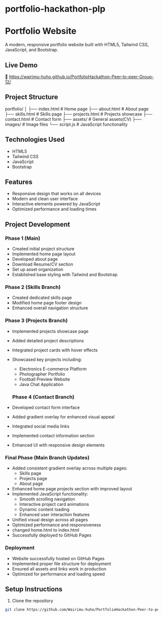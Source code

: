 # portfolio-hackathon-plp

# Portfolio Website

A modern, responsive portfolio website built with HTML5, Tailwind CSS, JavaScript, and Bootstrap.

## Live Demo
🚀 https://wairimu-huho.github.io/PortfolioHackathon-Peer-to-peer-Group-12/

## Project Structure
portfolio/
│
├── index.html      # Home page
├── about.html      # About page
├── skills.html     # Skills page
├── projects.html   # Projects showcase
├── contact.html    # Contact form
├── assets/         # General assets(CV)
├── images/         # Image files
└── script.js       # JavaScript functionality

## Technologies Used

- HTML5
- Tailwind CSS
- JavaScript
- Bootstrap

## Features

- Responsive design that works on all devices
- Modern and clean user interface
- Interactive elements powered by JavaScript
- Optimized performance and loading times

## Project Development

### Phase 1 (Main)
- Created initial project structure
- Implemented home page layout
- Developed about page
- Download Resume/CV section
- Set up asset organization
- Established base styling with Tailwind and Bootstrap

### Phase 2 (Skills Branch)
- Created dedicated skills page
- Modified home page footer design
- Enhanced overall navigation structure

### Phase 3 (Projects Branch)
- Implemented projects showcase page
- Added detailed project descriptions
- Integrated project cards with hover effects
- Showcased key projects including:
  - Electronics E-commerce Platform
  - Photographer Portfolio
  - Football Preview Website
  - Java Chat Application

  ### Phase 4 (Contact Branch)
- Developed contact form interface
- Added gradient overlay for enhanced visual appeal
- Integrated social media links
- Implemented contact information section
- Enhanced UI with responsive design elements

### Final Phase (Main Branch Updates)
- Added consistent gradient overlay across multiple pages:
  - Skills page
  - Projects page
  - About page
- Enhanced home page projects section with improved layout
- Implemented JavaScript functionality:
  - Smooth scrolling navigation
  - Interactive project card animations
  - Dynamic content loading
  - Enhanced user interaction features
- Unified visual design across all pages
- Optimized performance and responsiveness
- changed home.html to index.html
- Successfully deployed to GitHub Pages

### Deployment
- Website successfully hosted on GitHub Pages
- Implemented proper file structure for deployment
- Ensured all assets and links work in production
- Optimized for performance and loading speed

## Setup Instructions

1. Clone the repository
```bash
git clone https://github.com/Wairimu-huho/PortfolioHackathon-Peer-to-peer-Group-12.git


